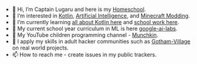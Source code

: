 - 👋  Hi, I’m Captain Lugaru and here is my [Homeschool](https://github.com/Gervi-Hera-Vitr).
- 👀  I’m interested in [Kotlin](https://kotlinlang.org/), [Artificial Intelligence](https://www.kaggle.com/), and [Minecraft Modding](https://en.wikipedia.org/wiki/Minecraft_modding).  
- 🌱  I’m currently learning [all about Kotlin here](https://www.jetbrains.com/academy/) and [school work here](https://brilliant.org/).
- 🎒  My current school year curriculum in ML is here [google-ai-labs](https://github.com/Gervi-Hera-Vitr/google-ai-labs).
- 💞️  My YouTube children programming channel - [Munchkin](https://youtube.com/playlist?list=PLF5f16DUjMEHiIPoPcLy2I0c89i57m0VY).
- 👷  I apply my skills in adult hacker communities such as [Gotham-Village](https://github.com/Gotham-Village) on real world projects.
- 📫  How to reach me - create issues in my public trackers.
